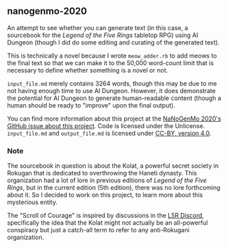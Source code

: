 ## nanogenmo-2020

An attempt to see whether you can generate text (in this case, a sourcebook for the *Legend of the Five Rings* tabletop RPG) using AI Dungeon (though I did do some editing and curating of the generated text).

This is technically a novel because I wrote ```meow_adder.rb``` to add meows to the final text so that we can make it to the 50,000 word-count limit that is necessary to define whether something is a novel or not.

```input_file.md``` merely contains 3264 words, though this may be due to me not having enough time to use AI Dungeon. However, it does demonstrate the potential for AI Dungeon to generate human-readable content (though a human should be ready to "improve"  upon the final output).

You can find more information about this project at the [NaNoGenMo 2020's GitHub issue about this project](https://github.com/NaNoGenMo/2020/issues/31). Code is licensed under the Unlicense. ```input_file.md``` and ```output_file.md``` is licensed under [CC-BY, version 4.0](https://creativecommons.org/licenses/by/4.0/).

### Note

The sourcebook in question is about the Kolat, a powerful secret society in Rokugan that is dedicated to overthrowing the Haneti dynasty. This organization had a lot of lore in previous editions of *Legend of the Five Rings*, but in the current edition (5th edition), there was no lore forthcoming about it. So I decided to work on this project, to learn more about this mysterious entity.

The "Scroll of Courage" is inspired by discussions in the [L5R Discord](https://discord.gg/nvVX9Wb), specifically the idea that the Kolat might not actually be an all-powerful conspiracy but just a catch-all term to refer to any anti-Rokugani organization.